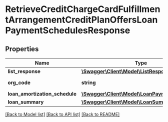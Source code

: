 # RetrieveCreditChargeCardFulfillmentArrangementCreditPlanOffersLoanPaymentSchedulesResponse

## Properties
Name | Type | Description | Notes
------------ | ------------- | ------------- | -------------
**list_response** | [**\Swagger\Client\Model\ListResponse**](ListResponse.md) |  | [optional] 
**org_code** | **string** | Organization of the card | [optional] 
**loan_amortization_schedule** | [**\Swagger\Client\Model\LoanPaymentSchedule[]**](LoanPaymentSchedule.md) |  | [optional] 
**loan_summary** | [**\Swagger\Client\Model\LoanSummary**](LoanSummary.md) |  | [optional] 

[[Back to Model list]](../../README.md#documentation-for-models) [[Back to API list]](../../README.md#documentation-for-api-endpoints) [[Back to README]](../../README.md)

